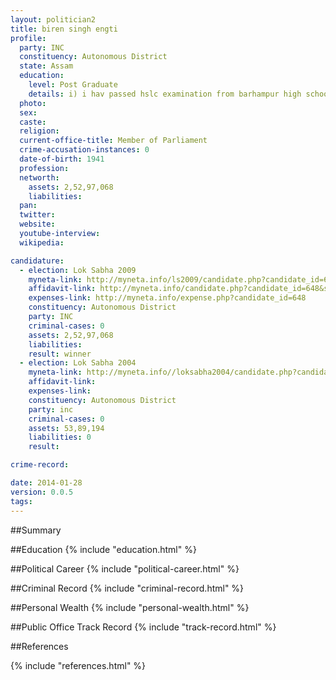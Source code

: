 ```yaml
---
layout: politician2
title: biren singh engti
profile: 
  party: INC
  constituency: Autonomous District
  state: Assam
  education: 
    level: Post Graduate
    details: i) i hav passed hslc examination from barhampur high school nagaon in the year 1963 (ii) i hav completed degree (ba) examination from nagaon college in the year 1967 (iii) i hav completed m.a. & llb examonation from guwahati university in the 1970-71
  photo: 
  sex: 
  caste: 
  religion: 
  current-office-title: Member of Parliament
  crime-accusation-instances: 0
  date-of-birth: 1941
  profession: 
  networth: 
    assets: 2,52,97,068
    liabilities: 
  pan: 
  twitter: 
  website: 
  youtube-interview: 
  wikipedia: 

candidature: 
  - election: Lok Sabha 2009
    myneta-link: http://myneta.info/ls2009/candidate.php?candidate_id=648
    affidavit-link: http://myneta.info/candidate.php?candidate_id=648&scan=original
    expenses-link: http://myneta.info/expense.php?candidate_id=648
    constituency: Autonomous District 
    party: INC
    criminal-cases: 0
    assets: 2,52,97,068
    liabilities: 
    result: winner 
  - election: Lok Sabha 2004
    myneta-link: http://myneta.info//loksabha2004/candidate.php?candidate_id=305
    affidavit-link: 
    expenses-link: 
    constituency: Autonomous District 
    party: inc
    criminal-cases: 0
    assets: 53,89,194
    liabilities: 0
    result:  

crime-record: 

date: 2014-01-28
version: 0.0.5
tags: 
---
```

##Summary


##Education
{% include "education.html" %}


##Political Career
{% include "political-career.html" %}


##Criminal Record
{% include "criminal-record.html" %}


##Personal Wealth
{% include "personal-wealth.html" %}


##Public Office Track Record
{% include "track-record.html" %}


##References


{% include "references.html" %}